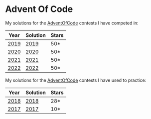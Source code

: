 # Advent Of Code
My solutions for the [AdventOfCode](https://adventofcode.com) contests I have competed in:

| Year                                  | Solution                 | Stars |
|---------------------------------------|--------------------------|-------|
| [2019](https://adventofcode.com/2019) | [2019](./2019/README.md) | 50*   |
| [2020](https://adventofcode.com/2020) | [2020](./2020/README.md) | 50*   |
| [2021](https://adventofcode.com/2021) | [2021](./2021/README.md) | 50*   |
| [2022](https://adventofcode.com/2022) | [2022](./2022/README.md) | 50*   |


My solutions for the [AdventOfCode](https://adventofcode.com) contests I have used to practice:

| Year                                  | Solution                 | Stars |
|---------------------------------------|--------------------------|-------|
| [2018](https://adventofcode.com/2018) | [2018](./2018/README.md) | 28*   |
| [2017](https://adventofcode.com/2017) | [2017](./2017/README.md) | 10*   |
